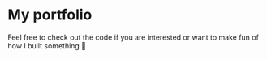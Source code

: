 # My portfolio

Feel free to check out the code if you are interested or want to make fun of how I built something 🙂
